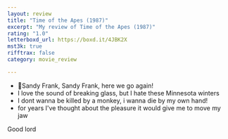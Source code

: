 ```yaml
---
layout: review
title: "Time of the Apes (1987)"
excerpt: "My review of Time of the Apes (1987)"
rating: "1.0"
letterboxd_url: https://boxd.it/4JBK2X
mst3k: true
rifftrax: false
category: movie_review

---
```


* 🎵Sandy Frank, Sandy Frank, here we go again!
* I love the sound of breaking glass, but I hate these Minnesota winters
* I dont wanna be killed by a monkey, i wanna die by my own hand!
* for years I've thought about the pleasure it would give me to move my jaw

Good lord